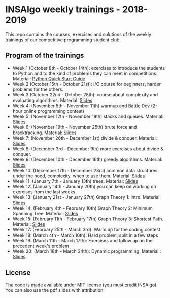 INSAlgo weekly trainings - 2018-2019
===

This repo contains the courses, exercises and solutions of the weekly trainings of our competitive programming student club.

## Program of the trainings

 - Week 1 (October 8th - October 14th): exercises to introduce the students to Python and to the kind of problems they can meet in competitions. Material: [Python Quick Start Guide](python_quickstart.pdf)
 - Week 2 (October 15th - October 21st): I/O course for beginners, harder problems for the others.
 - Week 3 (October 22nd - October 28th): course about complexity and evaluating algorithms. Material: [Slides](W03_oct22_oct28/complexity-slides.pdf)
 - Week 4: (November 5th - November 11th) warmup and Battle Dev (2-hour online programming contest)
 - Week 5: (November 12th - November 18th) stacks and queues. Material: [Slides](W05_nov12_nov18/stacks_and_queues.pdf)
 - Week 6: (November 19th - November 25th) brute force and bracktracking. Material: [Slides](W06_nov19_nov25/Brute_force_and_backtracking.pdf)
 - Week 7: (November 26th - December 1st) divide & conquer. Material: [Slides](W07_nov26_dec2/Divide_and_Conquer.pdf)
 - Week 8: (December 3rd - December 9th) more exercises about divide & conquer.
 - Week 9: (December 10th - December 16th) greedy algorithms. Material: [Slides](W09_dec10_dec16/Greedy.pdf)
 - Week 10: (December 17th - December 23rd) common data structures: under the hood, complexity, when to use them. Material: [Slides](W10_dec17_dec23/DataStructures.pdf)
 - Week 11: (January 7th - January 13th) trees. Material: [Slides](W11_jan7_jan_13/trees.pdf)
 - Week 12: (January 14th - January 20th) you can keep on working on exercises from the last weeks
 - Week 13: (January 21st - January 27th) Graph Theory 1: intro. Material: [Slides](W13_jan21_jan27/graphs1.pdf)
 - Week 14: (February 4th - February 10th) Graph Theory 2: Minimum Spanning Tree. Material: [Slides](W14_feb4_feb10/graphs2_mst.pdf)
 - Week 15: (February 11th - February 17th) Graph Theory 3: Shortest Path. Material: [Slides](W15_feb11_feb17/graphs3_shortest-path.pdf)
 - Week 17: (February 25th - March 3rd): Warm up for the coding contest
 - Week 18: (March 4th - March 10th): Hard problem, split in a few steps
 - Week 19: (March 11th - March 17th): Exercises and follow up on the precedent week's problem
 - Week 20: (March 18th - March 24th): Dynamic programming. Material : [Slides](W20_mar18_mar24/Dynamic_programming.pdf)
## License

The code is made available under MIT license (you must credit INSAlgo). You can also use the pdf slides with attribution.
